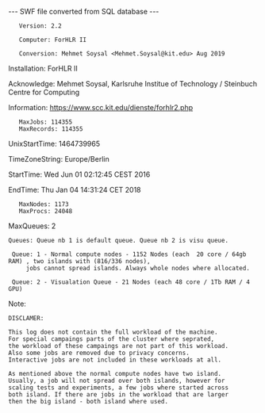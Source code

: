    --- SWF file converted from SQL database ---  
   
       Version: 2.2
	   
       Computer: ForHLR II
	  
       Conversion: Mehmet Soysal <Mehmet.Soysal@kit.edu> Aug 2019

  Installation: ForHLR II
  
   Acknowledge: Mehmet Soysal, Karlsruhe Institue of Technology / Steinbuch Centre for Computing
   
   Information: https://www.scc.kit.edu/dienste/forhlr2.php
  
       MaxJobs: 114355
       MaxRecords: 114355

 UnixStartTime: 1464739965

 TimeZoneString: Europe/Berlin
 
 StartTime: Wed Jun 01 02:12:45 CEST 2016
 
 EndTime:   Thu Jan 04 14:31:24 CET 2018
 
       MaxNodes: 1173
	   MaxProcs: 24048

 MaxQueues: 2
 
    Queues: Queue nb 1 is default queue. Queue nb 2 is visu queue. 
	
     Queue: 1 - Normal compute nodes - 1152 Nodes (each  20 core / 64gb RAM) , two islands with (816/336 nodes), 
		 jobs cannot spread islands. Always whole nodes where allocated.
		 
     Queue: 2 - Visualation Queue - 21 Nodes (each 48 core / 1Tb RAM / 4 GPU)  

 
 Note: 

	DISCLAMER:

	This log does not contain the full workload of the machine.
	For special campaings parts of the cluster where seprated, 
	the workload of these campaings are not part of this workload.
	Also some jobs are removed due to privacy concerns.
	Interactive jobs are not included in these workloads at all.
	
	As mentioned above the normal compute nodes have two island.
	Usually, a job will not spread over both islands, however for
	scaling tests and experiments, a few jobs where started across 
	both island. If there are jobs in the workload that are larger 
	then the big island - both island where used.